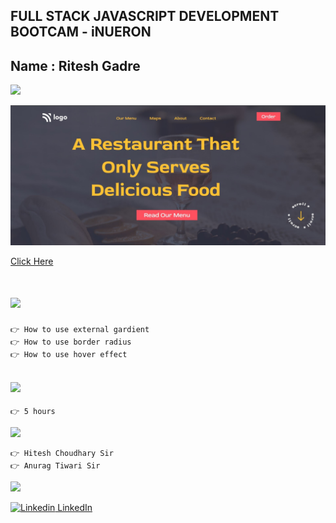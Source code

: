 ## FULL STACK JAVASCRIPT DEVELOPMENT BOOTCAM - iNUERON

## Name : Ritesh Gadre

![](https://img.shields.io/badge/Project%202-Deployed-green)

![](./images/Project2.jpg)

[Click Here](https://ritesh-food-restaurant-home-page.netlify.app/)

# ![](https://img.shields.io/badge/-Learnings-orange)

```
👉 How to use external gardient
👉 How to use border radius
👉 How to use hover effect
```

## ![](https://img.shields.io/badge/-Time%20Taken-orange)
```
👉 5 hours
```

![](https://img.shields.io/badge/-Speacial%20Thanks-orange)
```
👉 Hitesh Choudhary Sir
👉 Anurag Tiwari Sir
```

![](https://img.shields.io/badge/-Connect%20with%20me-blue)

[![Linkedin](https://i.stack.imgur.com/gVE0j.png) LinkedIn](https://www.linkedin.com/in/ritesh-gadre-80a0a9188/)
